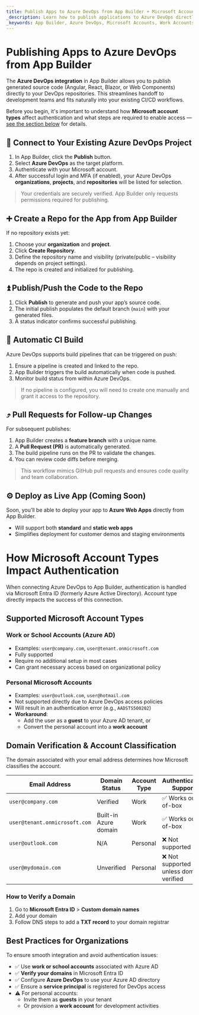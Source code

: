 ```yaml
---
title: Publish Apps to Azure DevOps from App Builder + Microsoft Account Type Requirements
_description: Learn how to publish applications to Azure DevOps directly from App Builder and understand how different Microsoft account types impact authentication and access.
_keywords: App Builder, Azure DevOps, Microsoft Accounts, Work Accounts, Personal Accounts, Authentication, Publish, CI/CD, Pull Requests, Domain Verification, Infragistics
---
```


# Publishing Apps to Azure DevOps from App Builder

The **Azure DevOps integration** in App Builder allows you to publish generated source code (Angular, React, Blazor, or Web Components) directly to your DevOps repositories. This streamlines handoff to development teams and fits naturally into your existing CI/CD workflows.

Before you begin, it's important to understand how **Microsoft account types** affect authentication and what steps are required to enable access — [see the section below](#how-microsoft-account-types-impact-authentication) for details.

## 🔌 Connect to Your Existing Azure DevOps Project

1. In App Builder, click the **Publish** button.
2. Select **Azure DevOps** as the target platform.
3. Authenticate with your Microsoft account.
4. After successful login and MFA (if enabled), your Azure DevOps **organizations**, **projects**, and **repositories** will be listed for selection.

> Your credentials are securely verified. App Builder only requests permissions required for publishing.


## ➕ Create a Repo for the App from App Builder

If no repository exists yet:

1. Choose your **organization** and **project**.
2. Click **Create Repository**.
3. Define the repository name and visibility (private/public – visibility depends on project settings).
4. The repo is created and initialized for publishing.

## ⏫ Publish/Push the Code to the Repo

1. Click **Publish** to generate and push your app’s source code.
2. The initial publish populates the default branch (`main`) with your generated files.
3. A status indicator confirms successful publishing.

## 🤖 Automatic CI Build

Azure DevOps supports build pipelines that can be triggered on push:

1. Ensure a pipeline is created and linked to the repo.
2. App Builder triggers the build automatically when code is pushed.
3. Monitor build status from within Azure DevOps.

> If no pipeline is configured, you will need to create one manually and grant it access to the repository.

## ⤴ Pull Requests for Follow-up Changes

For subsequent publishes:

1. App Builder creates a **feature branch** with a unique name.
2. A **Pull Request (PR)** is automatically generated.
3. The build pipeline runs on the PR to validate the changes.
4. You can review code diffs before merging.

> This workflow mimics GitHub pull requests and ensures code quality and team collaboration.

## ⚙ Deploy as Live App (Coming Soon)

Soon, you’ll be able to deploy your app to **Azure Web Apps** directly from App Builder.

- Will support both **standard** and **static web apps**
- Simplifies deployment for customer demos and staging environments

# How Microsoft Account Types Impact Authentication

When connecting Azure DevOps to App Builder, authentication is handled via Microsoft Entra ID (formerly Azure Active Directory). Account type directly impacts the success of this connection.

## Supported Microsoft Account Types

### Work or School Accounts (Azure AD)

- Examples: `user@company.com`, `user@tenant.onmicrosoft.com`
- Fully supported
- Require no additional setup in most cases
- Can grant necessary access based on organizational policy

### Personal Microsoft Accounts

- Examples: `user@outlook.com`, `user@hotmail.com`
- Not supported directly due to Azure DevOps access policies
- Will result in an authentication error (e.g., `AADSTS500202`)
- **Workaround**:
  - Add the user as a **guest** to your Azure AD tenant, or
  - Convert the personal account into a **work account**

## Domain Verification & Account Classification

The domain associated with your email address determines how Microsoft classifies the account.

| **Email Address**             | **Domain Status**     | **Account Type** | **Authentication Support**             |
|------------------------------|-----------------------|------------------|----------------------------------------|
| `user@company.com`           | Verified              | Work             | ✅ Works out-of-box                     |
| `user@tenant.onmicrosoft.com`| Built-in Azure domain | Work             | ✅ Works out-of-box                     |
| `user@outlook.com`           | N/A                   | Personal         | ❌ Not supported                        |
| `user@mydomain.com`          | Unverified            | Personal         | ❌ Not supported unless domain verified |

### How to Verify a Domain

1. Go to **Microsoft Entra ID** > **Custom domain names**
2. Add your domain
3. Follow DNS steps to add a **TXT record** to your domain registrar


## Best Practices for Organizations

To ensure smooth integration and avoid authentication issues:

- ✅ Use **work or school accounts** associated with Azure AD
- ✅ **Verify your domains** in Microsoft Entra ID
- ✅ Configure **Azure DevOps** to use your Azure AD directory
- ✅ Ensure a **service principal** is registered for DevOps access
- ⚠ For personal accounts:
  - Invite them as **guests** in your tenant
  - Or provision a **work account** for development activities
